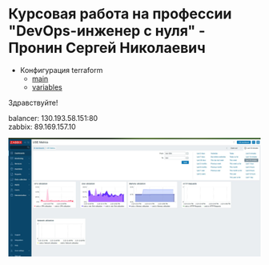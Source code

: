 # Курсовая работа на профессии "DevOps-инженер с нуля" - Пронин Сергей Николаевич

- Конфигурация terraform
    - [main](main.tf)  
    - [variables](variables.tf)

Здравствуйте!

balancer: 130.193.58.151:80  
zabbix: 89.169.157.10

![img_course-08.JPG](images/img_course-08.JPG)

